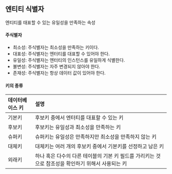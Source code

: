 ## 엔티티 식별자

엔티티를 태표할 수 있는 유일성을 만족하는 속성

#### 주식별자

- 최소성: 주식별자는 최소성을 만족하는 키이다.
- 대표성: 주식별자는 엔터티를 대표할 수 있어야 한다.
- 유일성: 주식별자는 엔터티의 인스턴스를 유일하게 식별한다.
- 불변성: 주식별자는 자주 변경되지 않아야 한다.
- 존재성: 주식별자는 항상 데이터 값이 있어야 한다.

#### 키의 종류

|데이터베이스 키|설명|
|:---|:---|
|기본키|후보키 중에서 엔터티를 대표할 수 있는 키|
|후보키|후보키는 유일성과 최소성을 만족하는 키|
|슈퍼키|슈퍼키는 유일성은 만족하지만 최소성을 만족하지 않는 키|
|대체키|대체키는 여러 개의 후보키 중에서 기본키를 선정하고 남은 키|
|외래키|하나 혹은 다수의 다른 테이블의 기본 키 필드를 가리키는 것으로 참조성을 확인하기 위해서 사용되는 키|

